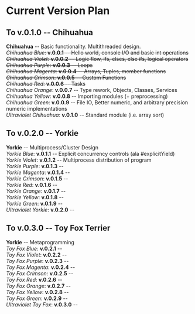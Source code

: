 # Current Version Plan
## To v.0.1.0 -- Chihuahua
**Chihuahua** -- Basic functionality. Multithreaded design.  
~~*Chihuahua Blue*: **v.0.0.1** -- Hello world, console I/O and basic int operations~~  
~~*Chihuahua Violet*: **v.0.0.2** -- Logic flow, ifs, elses, else ifs, logical operators~~  
~~*Chihuahua Purple*: **v.0.0.3** -- Loops~~  
~~*Chihuahua Magenta*: **v.0.0.4** -- Arrays, Tuples, member functions~~   
~~*Chihuahua Crimson*: **v.0.0.5** -- Custom Functions~~  
~~*Chihuahua Red*: **v.0.0.6** -- Tasks~~  
*Chihuahua Orange*: **v.0.0.7** -- Type rework, Objects, Classes, Services  
*Chihuahua Yellow*: **v.0.0.8** -- Importing modules (+ preprocessing)  
*Chihuahua Green*: **v.0.0.9** -- File IO, Better numeric, and arbitrary precision numeric implementations   
*Ultraviolet Chihuahua*: **v.0.1.0** -- Standard module (i.e. array sort)  

## To v.0.2.0 -- Yorkie
**Yorkie** -- Multiprocess/Cluster Design  
*Yorkie Blue*: **v.0.1.1** -- Explicit concurrency controls (ala #explicitYield)    
*Yorkie Violet*: **v.0.1.2** -- Multiprocess distribution of program  
*Yorkie Purple*: **v.0.1.3** --   
*Yorkie Magenta*: **v.0.1.4** --   
*Yorkie Crimson*: **v.0.1.5** --   
*Yorkie Red*: **v.0.1.6** --   
*Yorkie Orange*: **v.0.1.7** --   
*Yorkie Yellow*: **v.0.1.8** --   
*Yorkie Green*: **v.0.1.9** --   
*Ultraviolet Yorkie*: **v.0.2.0** --   

## To v.0.3.0 -- Toy Fox Terrier
**Yorkie** -- Metaprogramming  
*Toy Fox Blue*: **v.0.2.1** --    
*Toy Fox Violet*: **v.0.2.2** --   
*Toy Fox Purple*: **v.0.2.3** --   
*Toy Fox Magenta*: **v.0.2.4** --   
*Toy Fox Crimson*: **v.0.2.5** --   
*Toy Fox Red*: **v.0.2.6** --   
*Toy Fox Orange*: **v.0.2.7** --   
*Toy Fox Yellow*: **v.0.2.8** --   
*Toy Fox Green*: **v.0.2.9** --   
*Ultraviolet Toy Fox*: **v.0.3.0** --  

